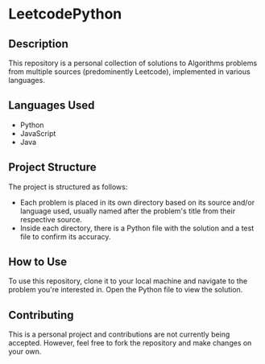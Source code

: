 # LeetcodePython

## Description
This repository is a personal collection of solutions to Algorithms problems from multiple sources (predominently Leetcode), implemented in various languages. 

## Languages Used
- Python
- JavaScript
- Java

## Project Structure
The project is structured as follows:
- Each problem is placed in its own directory based on its source and/or language used, usually named after the problem's title from their respective source.
- Inside each directory, there is a Python file with the solution and a test file to confirm its accuracy.

## How to Use
To use this repository, clone it to your local machine and navigate to the problem you're interested in. Open the Python file to view the solution.

## Contributing
This is a personal project and contributions are not currently being accepted. However, feel free to fork the repository and make changes on your own.

